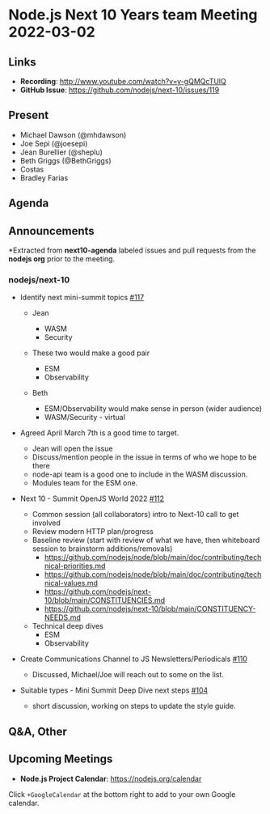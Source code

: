 # Node.js  Next 10 Years team Meeting 2022-03-02

## Links

* **Recording**:  <http://www.youtube.com/watch?v=y-gQMQcTUlQ>
* **GitHub Issue**: <https://github.com/nodejs/next-10/issues/119>

## Present

* Michael Dawson (@mhdawson)
* Joe Sepi (@joesepi)
* Jean Burellier (@sheplu)
* Beth Griggs (@BethGriggs)
* Costas
* Bradley Farias

## Agenda

## Announcements

*Extracted from **next10-agenda** labeled issues and pull requests from the **nodejs org** prior to the meeting.

### nodejs/next-10

* Identify next mini-summit topics [#117](https://github.com/nodejs/next-10/issues/117)
  * Jean
    * WASM
    * Security

  * These two would make a good pair
    * ESM
    * Observability

  * Beth
    * ESM/Observability would make sense in person (wider audience)
    * WASM/Security - virtual

* Agreed April March 7th is a good time to target.
  * Jean will open the issue
  * Discuss/mention people in the issue in terms of who we hope to be there
  * node-api team is a good one to include in the WASM discussion.
  * Modules team for the ESM one.

* Next 10 - Summit OpenJS World 2022 [#112](https://github.com/nodejs/next-10/issues/112)
  * Common session (all collaborators) intro to Next-10 call to get involved
  * Review modern HTTP plan/progress
  * Baseline review (start with review of what we have, then whiteboard session to brainstorm
    additions/removals)
    * <https://github.com/nodejs/node/blob/main/doc/contributing/technical-priorities.md>
    * <https://github.com/nodejs/node/blob/main/doc/contributing/technical-values.md>
    * <https://github.com/nodejs/next-10/blob/main/CONSTITUENCIES.md>
    * <https://github.com/nodejs/next-10/blob/main/CONSTITUENCY-NEEDS.md>
  * Technical deep dives
    * ESM
    * Observability

* Create Communications Channel to JS Newsletters/Periodicals [#110](https://github.com/nodejs/next-10/issues/110)
  * Discussed, Michael/Joe will reach out to some on the list.

* Suitable types - Mini Summit Deep Dive next steps [#104](https://github.com/nodejs/next-10/issues/104)
  * short discussion, working on steps to update the style guide.

## Q&A, Other

## Upcoming Meetings

* **Node.js Project Calendar**: <https://nodejs.org/calendar>

Click `+GoogleCalendar` at the bottom right to add to your own Google calendar.
